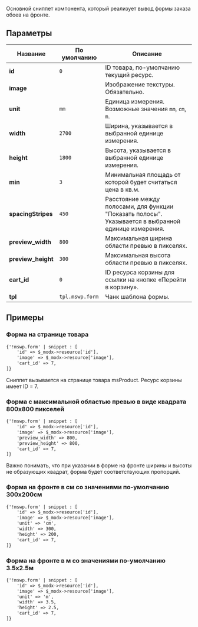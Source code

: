 Основной сниппет компонента, который реализует вывод формы заказа обоев на фронте.

## Параметры

Название					| По умолчанию									| Описание
----------------------------|-----------------------------------------------|------------------------------------------------------------------------------------------
**id**			            | `0`             								| ID товара, по-умолчанию текущий ресурс.
**image**					|    											| Изображение текстуры. Обязательно.
**unit**		     		| `mm`    									    | Единица измерения. Возможные значения `mm`, `cm`, `m`.
**width**		     		| `2700`    									| Ширина, указывается в выбранной единице измерения.
**height**		     		| `1800`    									| Высота, указывается в выбранной единице измерения.
**min**		     	    	| `3`    									    | Минимальная площадь от которой будет считаться цена в кв.м.
**spacingStripes**		    | `450`    									    | Расстояние между полосами, для функции "Показать полосы". Указывается в выбранной единице измерения.
**preview_width**		    | `800`    							            | Максимальная ширина области превью в пикселях.
**preview_height**		    | `300`    							            | Максимальная высота области превью в пикселях.
**cart_id**		     	    | `0`                							| ID ресурса корзины для ссылки на кнопке «Перейти в корзину».
**tpl**		         	    | `tpl.mswp.form`        					    | Чанк шаблона формы.

## Примеры
### Форма на странице товара
```html
{'!mswp.form' | snippet : [
    'id' => $_modx->resource['id'],
    'image' => $_modx->resource['image'],
    'cart_id' => 7,
]}
```
Сниппет вызывается на странице товара msProduct. Ресурс корзины имеет ID = 7.

### Форма с максимальной областью превью в виде квадрата 800x800 пикселей
```html
{'!mswp.form' | snippet : [
    'id' => $_modx->resource['id'],
    'image' => $_modx->resource['image'],
    'preview_width' => 800,
    'preview_height' => 800,
    'cart_id' => 7,
]}
```
Важно понимать, что при указании в форме на фронте ширины и высоты не образующих квадрат, форма будет соответствующих пропорций.

### Форма на фронте в см со значениями по-умолчанию 300x200см
```html
{'!mswp.form' | snippet : [
    'id' => $_modx->resource['id'],
    'image' => $_modx->resource['image'],
    'unit' => 'cm',
    'width' => 300,
    'height' => 200,
    'cart_id' => 7,
]}
```

### Форма на фронте в м со значениями по-умолчанию 3.5x2.5м
```html
{'!mswp.form' | snippet : [
    'id' => $_modx->resource['id'],
    'image' => $_modx->resource['image'],
    'unit' => 'm',
    'width' => 3.5,
    'height' => 2.5,
    'cart_id' => 7,
]}
```
